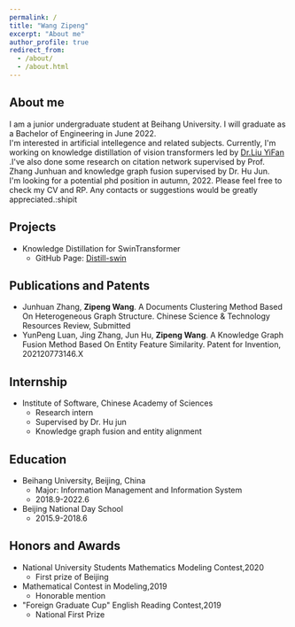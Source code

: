 ```yaml
---
permalink: /
title: "Wang Zipeng"
excerpt: "About me"
author_profile: true
redirect_from: 
  - /about/
  - /about.html
---
```


About me
--
  I am a junior undergraduate student at Beihang University. I will graduate as a Bachelor of Engineering in June 2022.  
  I'm interested in artificial intellegence and related subjects. Currently, I'm working on knowledge distillation of vision transformers led by [Dr.Liu YiFan](https://irfanicmll.github.io/) .I've also done some research on citation network supervised by Prof. Zhang Junhuan and knowledge graph fusion supervised by Dr. Hu Jun.  
  I'm looking for a potential phd position in autumn, 2022. Please feel free to check my CV and RP. Any contacts or suggestions would be greatly appreciated.:shipit

Projects
--
* Knowledge Distillation for SwinTransformer
  * GitHub Page:  [Distill-swin](https://github.com/wzpscott/Distill-swin)
  
Publications and Patents
--
* Junhuan Zhang, **Zipeng Wang**. A Documents Clustering Method Based On Heterogeneous Graph
Structure. Chinese Science & Technology Resources Review, Submitted
* YunPeng Luan, Jing Zhang, Jun Hu, **Zipeng Wang**. A Knowledge Graph Fusion Method Based On
Entity Feature Similarity. Patent for Invention, 202120773146.X

Internship
--
* Institute of Software, Chinese Academy of Sciences
  * Research intern
  * Supervised by Dr. Hu jun
  * Knowledge graph fusion and entity alignment

Education
--
* Beihang University, Beijing, China
  * Major: Information Management and Information System
  * 2018.9-2022.6
* Beijing National Day School
  * 2015.9-2018.6 

Honors and Awards
--
* National University Students Mathematics Modeling Contest,2020
  * First prize of Beijing
* Mathematical Contest in Modeling,2019
  * Honorable mention 
* "Foreign Graduate Cup" English Reading Contest,2019
  * National First Prize
